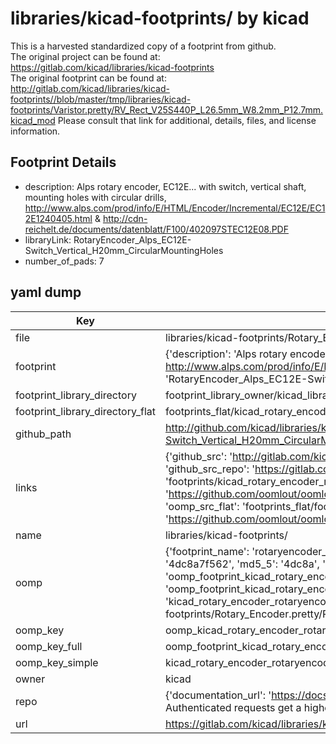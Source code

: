 # libraries/kicad-footprints/ by kicad  
This is a harvested standardized copy of a footprint from github.  
The original project can be found at:  
https://gitlab.com/kicad/libraries/kicad-footprints  
The original footprint can be found at:
http://gitlab.com/kicad/libraries/kicad-footprints//blob/master/tmp/libraries/kicad-footprints/Varistor.pretty/RV_Rect_V25S440P_L26.5mm_W8.2mm_P12.7mm.kicad_mod
Please consult that link for additional, details, files, and license information.  
## Footprint Details
* description: Alps rotary encoder, EC12E... with switch, vertical shaft, mounting holes with circular drills, http://www.alps.com/prod/info/E/HTML/Encoder/Incremental/EC12E/EC12E1240405.html & http://cdn-reichelt.de/documents/datenblatt/F100/402097STEC12E08.PDF  
* libraryLink: RotaryEncoder_Alps_EC12E-Switch_Vertical_H20mm_CircularMountingHoles  
* number_of_pads: 7  
## yaml dump  
| Key | Value |  
| --- | --- |  
| file | libraries/kicad-footprints/Rotary_Encoder.pretty/RotaryEncoder_Alps_EC12E-Switch_Vertical_H20mm_CircularMountingHoles.kicad_mod |  
| footprint | {'description': 'Alps rotary encoder, EC12E... with switch, vertical shaft, mounting holes with circular drills, http://www.alps.com/prod/info/E/HTML/Encoder/Incremental/EC12E/EC12E1240405.html & http://cdn-reichelt.de/documents/datenblatt/F100/402097STEC12E08.PDF', 'libraryLink': 'RotaryEncoder_Alps_EC12E-Switch_Vertical_H20mm_CircularMountingHoles', 'number_of_pads': 7} |  
| footprint_library_directory | footprint_library_owner/kicad_libraries/kicad-footprints/ |  
| footprint_library_directory_flat | footprints_flat/kicad_rotary_encoder_rotaryencoder_alps_ec12e_switch_vertical_h20mm_circularmountingholes/working |  
| github_path | http://github.com/kicad/libraries/kicad-footprints//blob/master/tmp/libraries/kicad-footprints/Rotary_Encoder.pretty/RotaryEncoder_Alps_EC12E-Switch_Vertical_H20mm_CircularMountingHoles.kicad_mod |  
| links | {'github_src': 'http://gitlab.com/kicad/libraries/kicad-footprints//blob/master/tmp/libraries/kicad-footprints/Varistor.pretty/RV_Rect_V25S440P_L26.5mm_W8.2mm_P12.7mm.kicad_mod', 'github_src_repo': 'https://gitlab.com/kicad/libraries/kicad-footprints', 'oomp_bot': 'footprints/kicad_rotary_encoder_rotaryencoder_alps_ec12e_switch_vertical_h20mm_circularmountingholes/working', 'oomp_bot_github': 'https://github.com/oomlout/oomlout_oomp_footprint_bot/tree/main/footprints/kicad_rotary_encoder_rotaryencoder_alps_ec12e_switch_vertical_h20mm_circularmountingholes/working', 'oomp_src_flat': 'footprints_flat/footprints_flat/kicad_rotary_encoder_rotaryencoder_alps_ec12e_switch_vertical_h20mm_circularmountingholes/working', 'oomp_src_flat_github': 'https://github.com/oomlout/oomlout_oomp_footprint_src/tree/main/footprints_flat/kicad_rotary_encoder_rotaryencoder_alps_ec12e_switch_vertical_h20mm_circularmountingholes/working'} |  
| name | libraries/kicad-footprints/ |  
| oomp | {'footprint_name': 'rotaryencoder_alps_ec12e_switch_vertical_h20mm_circularmountingholes', 'library_name': 'rotary_encoder', 'md5': '4dc8a7f5620c9ae42d3aa9c0cc61e325', 'md5_10': '4dc8a7f562', 'md5_5': '4dc8a', 'md5_6': '4dc8a7', 'oomp_key': 'oomp_kicad_rotary_encoder_rotaryencoder_alps_ec12e_switch_vertical_h20mm_circularmountingholes', 'oomp_key_extra': 'oomp_footprint_kicad_rotary_encoder_rotaryencoder_alps_ec12e_switch_vertical_h20mm_circularmountingholes', 'oomp_key_full': 'oomp_footprint_kicad_rotary_encoder_rotaryencoder_alps_ec12e_switch_vertical_h20mm_circularmountingholes_4dc8a7', 'oomp_key_simple': 'kicad_rotary_encoder_rotaryencoder_alps_ec12e_switch_vertical_h20mm_circularmountingholes', 'original_filename': 'libraries/kicad-footprints/Rotary_Encoder.pretty/RotaryEncoder_Alps_EC12E-Switch_Vertical_H20mm_CircularMountingHoles.kicad_mod', 'owner_name': 'kicad'} |  
| oomp_key | oomp_kicad_rotary_encoder_rotaryencoder_alps_ec12e_switch_vertical_h20mm_circularmountingholes |  
| oomp_key_full | oomp_footprint_kicad_rotary_encoder_rotaryencoder_alps_ec12e_switch_vertical_h20mm_circularmountingholes |  
| oomp_key_simple | kicad_rotary_encoder_rotaryencoder_alps_ec12e_switch_vertical_h20mm_circularmountingholes |  
| owner | kicad |  
| repo | {'documentation_url': 'https://docs.github.com/rest/overview/resources-in-the-rest-api#rate-limiting', 'message': "API rate limit exceeded for 84.66.173.59. (But here's the good news: Authenticated requests get a higher rate limit. Check out the documentation for more details.)"} |  
| url | https://gitlab.com/kicad/libraries/kicad-footprints |  

